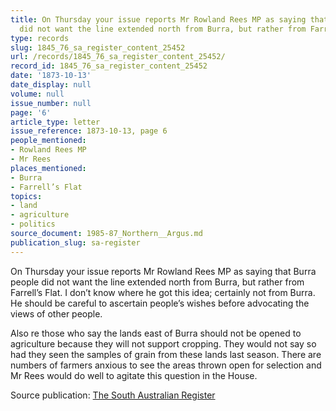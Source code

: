 ```yaml
---
title: On Thursday your issue reports Mr Rowland Rees MP as saying that Burra people
  did not want the line extended north from Burra, but rather from Farrell’s Flat
type: records
slug: 1845_76_sa_register_content_25452
url: /records/1845_76_sa_register_content_25452/
record_id: 1845_76_sa_register_content_25452
date: '1873-10-13'
date_display: null
volume: null
issue_number: null
page: '6'
article_type: letter
issue_reference: 1873-10-13, page 6
people_mentioned:
- Rowland Rees MP
- Mr Rees
places_mentioned:
- Burra
- Farrell’s Flat
topics:
- land
- agriculture
- politics
source_document: 1985-87_Northern__Argus.md
publication_slug: sa-register
---
```


On Thursday your issue reports Mr Rowland Rees MP as saying that Burra people did not want the line extended north from Burra, but rather from Farrell’s Flat.  I don’t know where he got this idea; certainly not from Burra.  He should be careful to ascertain people’s wishes before advocating the views of other people.

Also re those who say the lands east of Burra should not be opened to agriculture because they will not support cropping.  They would not say so had they seen the samples of grain from these lands last season.  There are numbers of farmers anxious to see the areas thrown open for selection and Mr Rees would do well to agitate this question in the House.

Source publication: [The South Australian Register](/publications/sa-register/)
